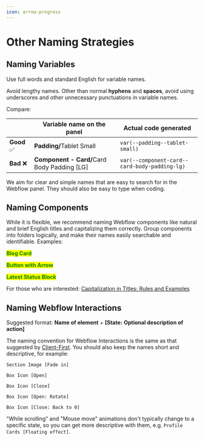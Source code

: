 ```yaml
---
icon: arrow-progress
---
```


# Other Naming Strategies

## Naming Variables

Use full words and standard English for variable names.

Avoid lengthy names. Other than normal **hyphens** and **spaces**, avoid using underscores and other unnecessary punctuations in variable names.

Compare:

|            | Variable name on the panel                        | Actual code generated                         |
| ---------- | ------------------------------------------------- | --------------------------------------------- |
| **Good** ✅ | **Padding/**&#x54;ablet Small                     | `var(--padding--tablet-small)`                |
| **Bad** ❌  | **Component - Card/**&#x43;ard Body Padding \[LG] | `var(--component-card--card-body-padding-lg)` |

We aim for clear and simple names that are easy to search for in the Webflow panel. They should also be easy to type when coding.



## Naming Components

While it is flexible, we recommend naming Webflow components like natural and brief English titles and capitalizing them correctly. Group components into folders logically, and make their names easily searchable and identifiable. Examples:

<mark style="color:green;">**Blog Card**</mark>

<mark style="color:green;">**Button with Arrow**</mark>

<mark style="color:green;">**Latest Status Block**</mark>

For those who are interested: [Capitalization in Titles: Rules and Examples](https://www.grammarly.com/blog/punctuation-capitalization/capitalization-in-titles/)



## Naming Webflow Interactions

Suggested format: **Name of element** + **\[State:** **Optional description of action]**

The naming convention for Webflow Interactions is the same as that suggested by [Client-First](https://finsweet.com/client-first/docs/interactions-naming). You should also keep the names short and descriptive, for example:

`Section Image [Fade in]`

`Box Icon [Open]`

`Box Icon [Close]`

`Box Icon [Open: Rotate]`

`Box Icon [Close: Back to 0]`

"While scrolling" and "Mouse move" animations don't typically change to a specific state, so you can get more descriptive with them, e.g. `Profile Cards [Floating effect]`.



